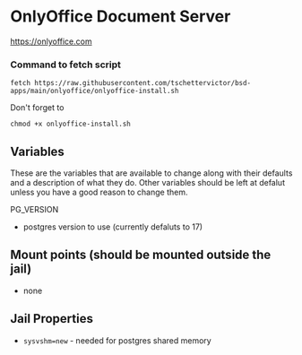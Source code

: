 # OnlyOffice Document Server
https://onlyoffice.com

### Command to fetch script
```
fetch https://raw.githubusercontent.com/tschettervictor/bsd-apps/main/onlyoffice/onlyoffice-install.sh
```

Don't forget to
```
chmod +x onlyoffice-install.sh
```

## Variables
These are the variables that are available to change along with their defaults and a description of what they do. Other variables should be left at defalut unless you have a good reason to change them.

PG_VERSION
- postgres version to use (currently defaluts to 17)

## Mount points (should be mounted outside the jail)
- none

## Jail Properties
- `sysvshm=new` - needed for postgres shared memory
